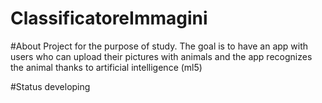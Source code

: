 # ClassificatoreImmagini

#About
Project for the purpose of study.
The goal is to have an app with users who can upload their pictures with animals and the app recognizes the animal thanks to artificial intelligence (ml5)

#Status
developing
